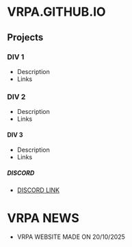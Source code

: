 # VRPA.GITHUB.IO

## Projects
### DIV 1
- Description
- Links

### DIV 2
- Description
- Links

#### DIV 3
- Description
- Links

##### DISCORD
- [DISCORD LINK](https://discord.gg/SV63XuSTY)

# VRPA NEWS
- VRPA WEBSITE MADE ON 20/10/2025

